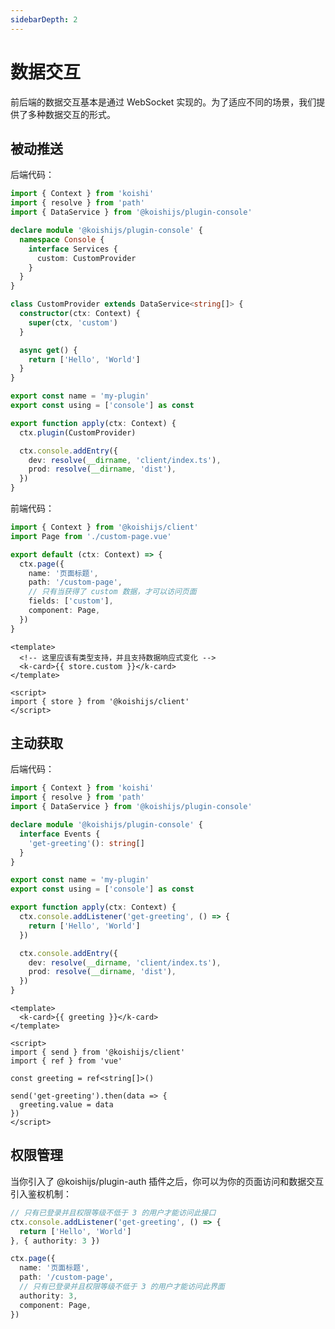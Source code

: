 ```yaml
---
sidebarDepth: 2
---
```


# 数据交互

前后端的数据交互基本是通过 WebSocket 实现的。为了适应不同的场景，我们提供了多种数据交互的形式。

## 被动推送

后端代码：

```ts title=src/index.ts no-extra-header
import { Context } from 'koishi'
import { resolve } from 'path'
import { DataService } from '@koishijs/plugin-console'

declare module '@koishijs/plugin-console' {
  namespace Console {
    interface Services {
      custom: CustomProvider
    }
  }
}

class CustomProvider extends DataService<string[]> {
  constructor(ctx: Context) {
    super(ctx, 'custom')
  }

  async get() {
    return ['Hello', 'World']
  }
}

export const name = 'my-plugin'
export const using = ['console'] as const

export function apply(ctx: Context) {
  ctx.plugin(CustomProvider)

  ctx.console.addEntry({
    dev: resolve(__dirname, 'client/index.ts'),
    prod: resolve(__dirname, 'dist'),
  })
}
```

前端代码：

```ts title=client/index.ts no-extra-header
import { Context } from '@koishijs/client'
import Page from './custom-page.vue'

export default (ctx: Context) => {
  ctx.page({
    name: '页面标题',
    path: '/custom-page',
    // 只有当获得了 custom 数据，才可以访问页面
    fields: ['custom'],
    component: Page,
  })
}
```

```vue client/custom-page.vue
<template>
  <!-- 这里应该有类型支持，并且支持数据响应式变化 -->
  <k-card>{{ store.custom }}</k-card>
</template>

<script>
import { store } from '@koishijs/client'
</script>
```

## 主动获取

后端代码：

```ts title=src/index.ts no-extra-header
import { Context } from 'koishi'
import { resolve } from 'path'
import { DataService } from '@koishijs/plugin-console'

declare module '@koishijs/plugin-console' {
  interface Events {
    'get-greeting'(): string[]
  }
}

export const name = 'my-plugin'
export const using = ['console'] as const

export function apply(ctx: Context) {
  ctx.console.addListener('get-greeting', () => {
    return ['Hello', 'World']
  })

  ctx.console.addEntry({
    dev: resolve(__dirname, 'client/index.ts'),
    prod: resolve(__dirname, 'dist'),
  })
}
```

```vue title=client/custom-page.vue
<template>
  <k-card>{{ greeting }}</k-card>
</template>

<script>
import { send } from '@koishijs/client'
import { ref } from 'vue'

const greeting = ref<string[]>()

send('get-greeting').then(data => {
  greeting.value = data
})
</script>
```

## 权限管理

当你引入了 @koishijs/plugin-auth 插件之后，你可以为你的页面访问和数据交互引入鉴权机制：

```ts
// 只有已登录并且权限等级不低于 3 的用户才能访问此接口
ctx.console.addListener('get-greeting', () => {
  return ['Hello', 'World']
}, { authority: 3 })
```

```ts title=client/index.ts
ctx.page({
  name: '页面标题',
  path: '/custom-page',
  // 只有已登录并且权限等级不低于 3 的用户才能访问此界面
  authority: 3,
  component: Page,
})
```
